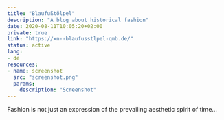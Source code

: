 ```yaml
---
title: "Blaufußtölpel"
description: "A blog about historical fashion"
date: 2020-08-11T10:05:20+02:00
private: true
link: "https://xn--blaufusstlpel-qmb.de/"
status: active
lang:
- de
resources:
- name: screenshot
  src: "screenshot.png"
  params:
    description: "Screenshot"
---
```

Fashion is not just an expression of the prevailing aesthetic spirit of time...
